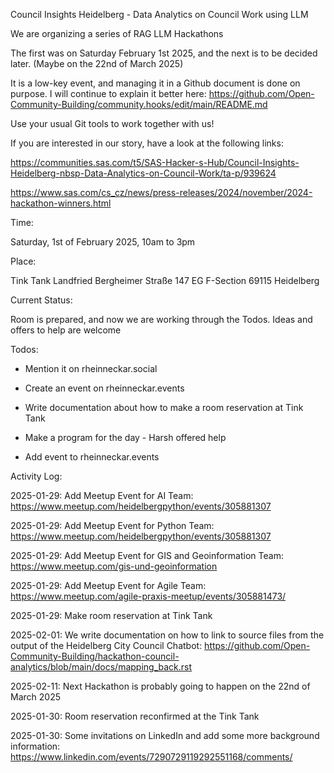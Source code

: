 Council Insights Heidelberg  - Data Analytics on Council Work using LLM

We are organizing a series of RAG LLM Hackathons 

The first was on Saturday February 1st 2025, and the next is to be decided later. (Maybe on the 22nd of March 2025)

It is a low-key event, and managing it in a Github document is done on purpose. I will continue to explain it better here: https://github.com/Open-Community-Building/community.hooks/edit/main/README.md

Use your usual Git tools to work together with us!

If you are interested in our story, have a look at the following links:

https://communities.sas.com/t5/SAS-Hacker-s-Hub/Council-Insights-Heidelberg-nbsp-Data-Analytics-on-Council-Work/ta-p/939624

https://www.sas.com/cs_cz/news/press-releases/2024/november/2024-hackathon-winners.html

Time: 

Saturday, 1st of February 2025, 10am to 3pm

Place: 

Tink Tank Landfried
Bergheimer Straße 147 EG
F-Section
69115 Heidelberg

Current Status:

Room is prepared, and now we are working through the Todos. Ideas and offers to help are welcome

Todos:

- Mention it on rheinneckar.social

- Create an event on rheinneckar.events

- Write documentation about how to make a room reservation at Tink Tank

- Make a program for the day - Harsh offered help

- Add event to rheinneckar.events

Activity Log:

2025-01-29: Add Meetup Event for AI Team: https://www.meetup.com/heidelbergpython/events/305881307

2025-01-29: Add Meetup Event for Python Team: https://www.meetup.com/heidelbergpython/events/305881307

2025-01-29: Add Meetup Event for GIS and Geoinformation Team: https://www.meetup.com/gis-und-geoinformation

2025-01-29: Add Meetup Event for Agile Team: https://www.meetup.com/agile-praxis-meetup/events/305881473/

2025-01-29: Make room reservation at Tink Tank

2025-02-01: We write documentation on how to link to source files from the output of the Heidelberg City Council Chatbot: https://github.com/Open-Community-Building/hackathon-council-analytics/blob/main/docs/mapping_back.rst 

2025-02-11: Next Hackathon is probably going to happen on the 22nd of March 2025

2025-01-30: Room reservation reconfirmed at the Tink Tank

2025-01-30: Some invitations on LinkedIn and add some more background information: https://www.linkedin.com/events/7290729119292551168/comments/

